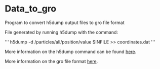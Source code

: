 # Data_to_gro
Program to convert h5dump output files to gro file format

File generated by running h5dump with the command:

''' h5dump -d /particles/all/position/value $INFILE >> coordinates.dat '''


More information on the h5dump command can be found [here](https://support.hdfgroup.org/HDF5/doc/RM/Tools/h5dump.htm).

More information on the gro file format [here](https://manual.gromacs.org/archive/5.0.3/online/gro.html).
